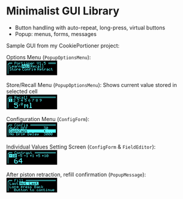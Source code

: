 # Minimalist GUI Library

* Button handling with auto-repeat, long-press, virtual buttons
* Popup: menus, forms, messages

Sample GUI from my CookiePortioner project:

Options Menu (`PopupOptionsMenu`):  
![OptionsMenu](images/OptionsMenu.png)

Store/Recall Menu (`PopupOptionsMenu`): Shows current value stored in selected cell  
![StoreRecallMenu](images/StoreRecallMenu.png)

Configuration Menu (`ConfigForm`):  
![ConfigMenu](images/ConfigMenu.png)

Individual Values Setting Screen (`ConfigForm` & `FieldEditor`):  
![ValueSetting](images/ValueSetting.png)

After piston retraction, refill confirmation (`PopupMessage`):  
![RefillMessageBox](images/RefillMessageBox.png)
